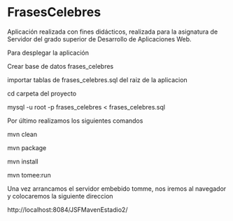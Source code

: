 # FrasesCelebres

Aplicación realizada con fines didácticos, realizada para la asignatura de Servidor del grado superior de Desarrollo de Aplicaciones Web.

Para desplegar la aplicación

Crear base de datos frases_celebres

importar tablas de frases_celebres.sql del raiz de la aplicacion

cd carpeta del proyecto 

mysql -u root -p frases_celebres < frases_celebres.sql

Por último realizamos los siguientes comandos

mvn clean

mvn package

mvn install

mvn tomee:run

Una vez arrancamos el servidor embebido tomme, nos iremos al navegador y colocaremos la siguiente direccion

http://localhost:8084/JSFMavenEstadio2/
